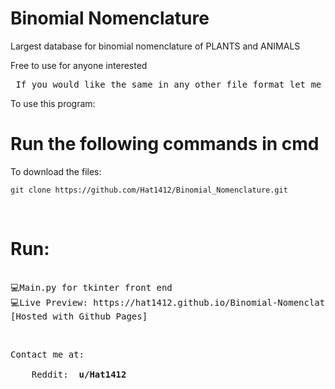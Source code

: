 # Binomial Nomenclature
Largest database for binomial nomenclature of PLANTS and ANIMALS

Free to use for anyone interested 
<br>
<pre> If you would like the same in any other file format let me know 😸</pre>
To use this program:

<strong> <h1> Run the following commands in cmd </h1> </strong>

To download the files:
  ```
  git clone https://github.com/Hat1412/Binomial_Nomenclature.git
  
  ```   
</br>
<h1> Run: </h1>
<pre> 
💻Main.py for tkinter front end 
💻Live Preview: https://hat1412.github.io/Binomial-Nomenclature/
[Hosted with Github Pages]
</pre>
</br>
<pre>
Contact me at: </br>
    Reddit: <strong> u/Hat1412 </strong>
</pre>
